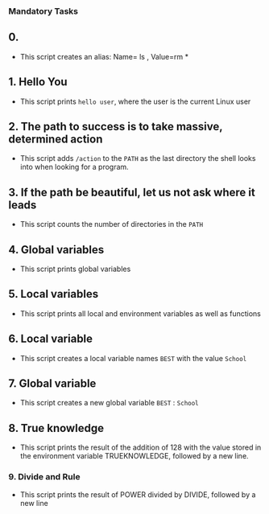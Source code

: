 ### Mandatory Tasks

## 0. <o>

- This script creates an alias: Name= ls , Value=rm *

## 1. Hello You

- This script prints `hello user`, where the user is the current Linux user

## 2. The path to success is to take massive, determined action

- This script adds `/action` to the `PATH` as the last directory the shell looks into when looking for a program.

## 3. If the path be beautiful, let us not ask where it leads

- This script counts the number of directories in the `PATH`

## 4. Global variables

- This script prints global variables

## 5. Local variables

- This script prints all local and environment variables as well as functions


## 6. Local variable

- This script creates a local variable names `BEST` with the value `School`


## 7. Global variable

- This script creates a new global variable `BEST` : `School`


## 8. True knowledge

- This script prints the result of the addition of 128 with the value stored in the environment variable TRUEKNOWLEDGE, followed by a new line.


### 9. Divide and Rule

- This script prints the result of POWER divided by DIVIDE, followed by a new line


